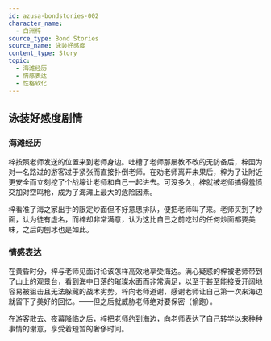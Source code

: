 ```yaml
---
id: azusa-bondstories-002
character_name:
  - 白洲梓
source_type: Bond Stories
source_name: 泳装好感度
content_type: Story
topic:
  - 海滩经历
  - 情感表达
  - 性格软化
---
```

## 泳装好感度剧情

### 海滩经历
梓按照老师发送的位置来到老师身边。吐槽了老师那屡教不改的无防备后，梓因为对一名路过的游客过于紧张而直接扑倒老师。在劝老师离开未果后，梓为了让附近更安全而立刻挖了个战壕让老师和自己一起进去。可没多久，梓就被老师搞得羞愤交加对空鸣枪，成为了海滩上最大的危险因素。

梓看准了海之家出手的限定炒面但不好意思排队，便把老师叫了来。老师买到了炒面，认为徒有虚名，而梓却非常满意，认为这比自己之前吃过的任何炒面都要美味，之后的刨冰也是如此。

### 情感表达
在黄昏时分，梓与老师见面讨论该怎样高效地享受海边。满心疑惑的梓被老师带到了山上的观景台，看到海中日落的璀璨水面而非常满足，以至于甚至能接受开阔地容易被狙击且无法躲藏的战术劣势。梓向老师道谢，感谢老师让自己第一次来海边就留下了美好的回忆。——但之后就威胁老师绝对要保密（偷跑）。

在游客散去、夜幕降临之后，梓把老师约到海边，向老师表达了自己转学以来种种事情的谢意，享受着短暂的奢侈时间。